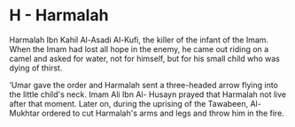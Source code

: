 H - Harmalah
============

Harmalah Ibn Kahil Al-Asadi Al-Kufi, the killer of the infant of the
Imam. When the Imam had lost all hope in the enemy, he came out riding
on a camel and asked for water, not for himself, but for his small child
who was dying of thirst.

‘Umar gave the order and Harmalah sent a three-headed arrow flying into
the little child's neck. Imam Ali Ibn Al- Husayn prayed that Harmalah
not live after that moment. Later on, during the uprising of the
Tawabeen, Al-Mukhtar ordered to cut Harmalah's arms and legs and throw
him in the fire.


